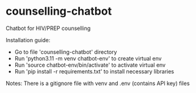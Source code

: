 # counselling-chatbot
Chatbot for HIV/PREP counselling

Installation guide:
- Go to file 'counselling-chatbot' directory
- Run 'python3.11 -m venv chatbot-env' to create virtual env
- Run 'source chatbot-env/bin/activate' to activate virtual env
- Run 'pip install -r requirements.txt' to install necessary libraries

Notes: There is a gitignore file with venv and .env (contains API key) files 

